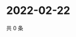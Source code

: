 # 2022-02-22

共 0 条

<!-- BEGIN WEIBO -->
<!-- 最后更新时间 Tue Feb 22 2022 03:00:42 GMT+0800 (China Standard Time) -->

<!-- END WEIBO -->
